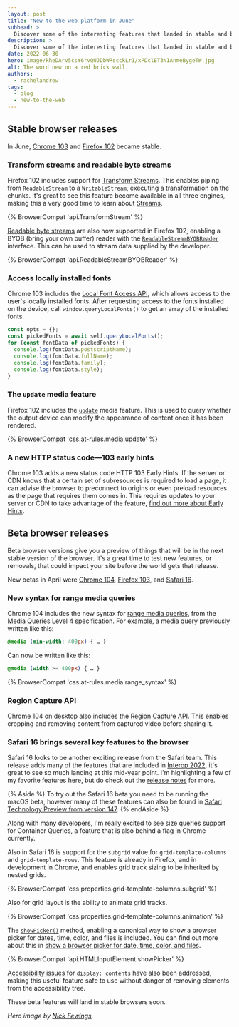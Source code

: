 ```yaml
---
layout: post
title: "New to the web platform in June"
subhead: >
  Discover some of the interesting features that landed in stable and beta web browsers during June 2022. 
description: >
  Discover some of the interesting features that landed in stable and beta web browsers during June 2022.
date: 2022-06-30
hero: image/kheDArv5csY6rvQUJDbWRscckLr1/xPDclET3NIAnmeBygeTW.jpg
alt: The word new on a red brick wall.
authors:
  - rachelandrew
tags:
  - blog
  - new-to-the-web
---
```


## Stable browser releases

In June, [Chrome 103](https://developer.chrome.com/blog/new-in-chrome-103/) and [Firefox 102](https://developer.mozilla.org/docs/Mozilla/Firefox/Releases/102) became stable.

### Transform streams and readable byte streams

Firefox 102 includes support for [Transform Streams](https://developer.mozilla.org/docs/Web/API/TransformStream). This enables piping from `ReadableStream` to a `WritableStream`, executing a transformation on the chunks. It's great to see this feature become available in all three engines, making this a very good time to learn about [Streams](/streams/).

{% BrowserCompat 'api.TransformStream' %}

[Readable byte streams](https://developer.mozilla.org/docs/Web/API/Streams_API#bytestream-related_interfaces) are also now supported in Firefox 102, enabling a BYOB (bring your own buffer) reader with the [`ReadableStreamBYOBReader`](https://developer.mozilla.org/docs/Web/API/ReadableStreamBYOBReader) interface. This can be used to stream data supplied by the developer. 

{% BrowserCompat 'api.ReadableStreamBYOBReader' %}

### Access locally installed fonts

Chrome 103 includes the [Local Font Access API](/local-fonts/), which allows access to the user's locally installed fonts. After requesting access to the fonts installed on the device, call `window.queryLocalFonts()` to get an array of the installed fonts.

```js
const opts = {};
const pickedFonts = await self.queryLocalFonts();
for (const fontData of pickedFonts) {
  console.log(fontData.postscriptName);
  console.log(fontData.fullName);
  console.log(fontData.family);
  console.log(fontData.style);
}
```

### The `update` media feature

Firefox 102 includes the [`update`](https://developer.mozilla.org/docs/Web/CSS/@media/update-frequency) media feature. This is used to query whether the output device can modify the appearance of content once it has been rendered.

{% BrowserCompat 'css.at-rules.media.update' %}

### A new HTTP status code—103 early hints

Chrome 103 adds a new status code HTTP 103 Early Hints. If the server or CDN knows that a certain set of subresources is required to load a page, it can advise the browser to preconnect to origins or even preload resources as the page that requires them comes in. This requires updates to your server or CDN to take advantage of the feature, [find out more about Early Hints](https://developer.chrome.com/blog/early-hints/). 

## Beta browser releases

Beta browser versions give you a preview of things that will be in the next stable version of the browser. It's a great time to test new features, or removals, that could impact your site before the world gets that release.

New betas in April were [Chrome 104](https://blog.chromium.org/2022/06/chrome-104-beta-new-media-query-syntax.html), [Firefox 103](https://developer.mozilla.org/docs/Mozilla/Firefox/Releases/103), and [Safari 16](https://developer.apple.com/documentation/safari-release-notes/safari-16-release-notes). 

### New syntax for range media queries

Chrome 104 includes the new syntax for [range media queries](https://developer.chrome.com/blog/media-query-range-syntax/), from the Media Queries Level 4 specification. For example, a media query previously written like this:

```css
@media (min-width: 400px) { … }
```

Can now be written like this:

```css
@media (width >= 400px) { … }
```

{% BrowserCompat 'css.at-rules.media.range_syntax' %}

### Region Capture API

Chrome 104 on desktop also includes the [Region Capture API](https://developer.chrome.com/docs/web-platform/region-capture/). This enables cropping and removing content from captured video before sharing it.

### Safari 16 brings several key features to the browser

Safari 16 looks to be another exciting release from the Safari team. This release adds many of the features that are included in [Interop 2022](/interop-2022/), it's great to see so much landing at this mid-year point. I'm highlighting a few of my favorite features here, but do check out the [release notes](https://developer.apple.com/documentation/safari-release-notes/safari-16-release-notes) for more.

{% Aside %}
To try out the Safari 16 beta you need to be running the macOS beta, however many of these features can also be found in [Safari Technology Preview from version 147](https://webkit.org/blog/12960/release-notes-for-safari-technology-preview-147-with-safari-16-features/).
{% endAside %}

Along with many developers, I'm really excited to see size queries support for Container Queries, a feature that is also behind a flag in Chrome currently.

Also in Safari 16 is support for the `subgrid` value for `grid-template-columns` and `grid-template-rows`. This feature is already in Firefox, and in development in Chrome, and enables grid track sizing to be inherited by nested grids.

{% BrowserCompat 'css.properties.grid-template-columns.subgrid' %}

Also for grid layout is the ability to animate grid tracks.

{% BrowserCompat 'css.properties.grid-template-columns.animation' %}

The [`showPicker()`](https://developer.mozilla.org/docs/Web/API/HTMLInputElement/showPicker) method, enabling a canonical way to show a browser picker for dates, time, color, and files is included. You can find out more about this in [show a browser picker for date, time, color, and files](https://developer.chrome.com/blog/show-picker/).

{% BrowserCompat 'api.HTMLInputElement.showPicker' %}

[Accessibility issues](https://hidde.blog/more-accessible-markup-with-display-contents/) for `display: contents` have also been addressed, making this useful feature safe to use without danger of removing elements from the accessibility tree.

These beta features will land in stable browsers soon.

_Hero image by [Nick Fewings](https://unsplash.com/@jannerboy62)._
